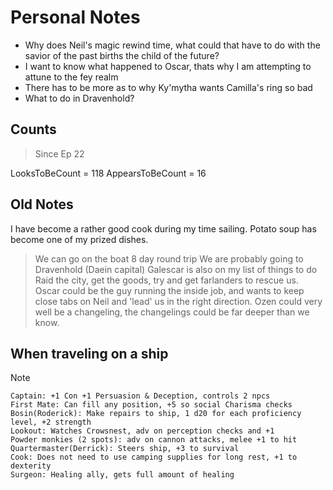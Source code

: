 # Personal Notes

- Why does Neil's magic rewind time, what could that have to do with the savior of the past births the child of the future?
- I want to know what happened to Oscar, thats why I am attempting to attune to the fey realm
- There has to be more as to why Ky'mytha wants Camilla's ring so bad
- What to do in Dravenhold?

## Counts

> Since Ep 22

LooksToBeCount = 118
AppearsToBeCount = 16

## Old Notes

I have become a rather good cook during my time sailing.
Potato soup has become one of my prized dishes.

> We can go on the boat 8 day round trip
> We are probably going to Dravenhold (Daein capital)
> Galescar is also on my list of things to do
> Raid the city, get the goods, try and get farlanders to rescue us.
> Oscar could be the guy running the inside job, and wants to keep close tabs on Neil and 'lead' us in the right direction.
> Ozen could very well be a changeling, the changelings could be far deeper than we know.

## When traveling on a ship

>[!NOTE]
    Captain: +1 Con +1 Persuasion & Deception, controls 2 npcs
    First Mate: Can fill any position, +5 so social Charisma checks
    Bosin(Roderick): Make repairs to ship, 1 d20 for each proficiency level, +2 strength
    Lookout: Watches Crowsnest, adv on perception checks and +1
    Powder monkies (2 spots): adv on cannon attacks, melee +1 to hit
    Quartermaster(Derrick): Steers ship, +3 to survival
    Cook: Does not need to use camping supplies for long rest, +1 to dexterity
    Surgeon: Healing ally, gets full amount of healing
